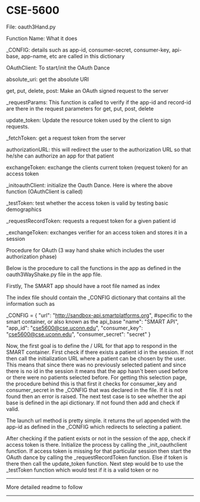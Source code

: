 CSE-5600
==============

File: oauth3Hand.py

Function Name: What it does

_CONFIG: details such as app-id, consumer-secret, consumer-key, api-base, app-name, etc are called in this dictionary 

OAuthClient: To start/init the OAuth Dance

absolute_uri: get the absolute URI

get, put, delete, post: Make an OAuth signed request to the server

_requestParams: This function is called to verify if the app-id and record-id are there in the request parameters for get, put, post, delete

update_token: Update the resource token used by the client to sign requests.

_fetchToken: get a request token from the server

authorizationURL: this will redirect the user to the authorization URL so that he/she can authorize an app for that patient

exchangeToken: exchange the clients current token (request token) for an access token

_initoauthClient: initialize the Oauth Dance. Here is where the above function (OAuthClient is called)

_testToken: test whether the access token is valid by testing basic demographics

_requestRecordToken: requests a request token for a given patient id

_exchangeToken: exchanges verifier for an access token and stores it in a session

Procedure for OAuth (3 way hand shake which includes the user authorization phase)

Below is the procedure to call the functions in the app as defined in the oauth3WayShake.py file in the app file.

Firstly, The SMART app should have a root file named as index

The index file should contain the _CONFIG dictionary that contains all the information such as 

_CONFIG = {
"url": "http://sandbox-api.smartplatforms.org", #specific to the smart container, or also known as the api_base
"name": "SMART API",
"app_id": "cse5600@cse.uconn.edu",
"consumer_key": "cse5600@cse.uconn.edu",
"consumer_secret": "secret"
}

Now, the first goal is to define the / URL for that app to respond in the SMART container. First check if there exists a patient id in the session. If not then call the initialization URL where a patient can be chosen by the user. This means that since there was no previously selected patient and since there is no id in the session it means that the app hasn't been used before or there were no patients selected before. For getting this selection page, the procedure behind this is that first it checks for consumer_key and consumer_secret in the _CONFIG that was declared in the file. If it is not found then an error is raised. The next test case is to see whether the api base is defined in the api dictionary. If not found then add and check if valid.

The launch url method is pretty simple. it returns the url appended with the app-id as defined in the _CONFIG which redirects to selecting a patient.

After checking if the patient exists or not in the session of the app, check if access token is there. Initialize the process by calling the _init_oauthclient function. If access token is missing for that particular session then start the OAuth dance by calling the _requestRecordToken function. Else if token is there then call the update_token function. Next step would be to use the _testToken function which would test if it is a valid token or no


*******************************
More detailed readme to follow
*******************************

